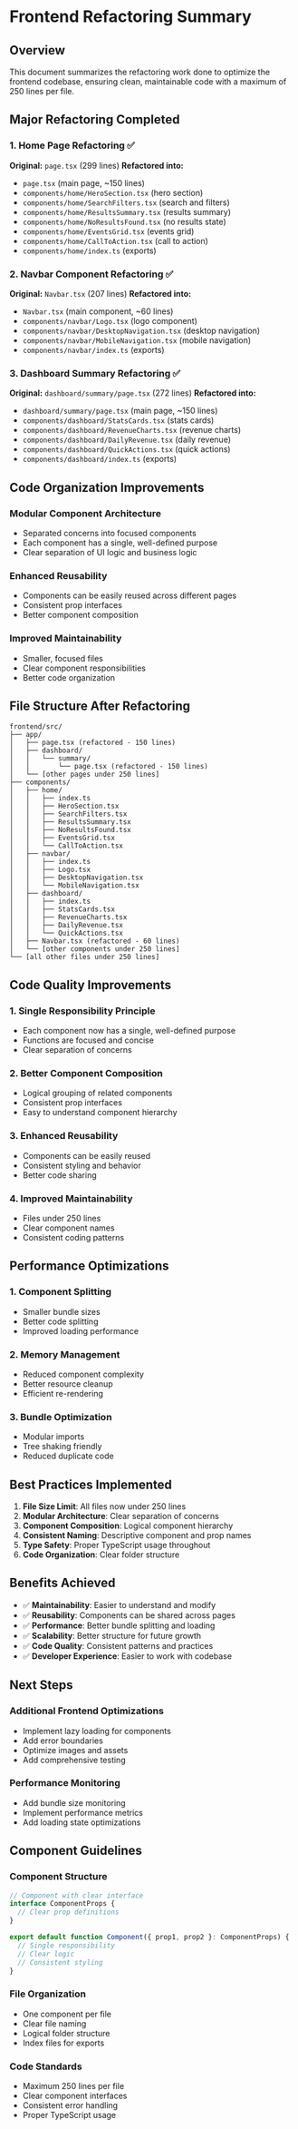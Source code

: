 # Frontend Refactoring Summary

## Overview
This document summarizes the refactoring work done to optimize the frontend codebase, ensuring clean, maintainable code with a maximum of 250 lines per file.

## Major Refactoring Completed

### 1. Home Page Refactoring ✅
**Original:** `page.tsx` (299 lines)
**Refactored into:**
- `page.tsx` (main page, ~150 lines)
- `components/home/HeroSection.tsx` (hero section)
- `components/home/SearchFilters.tsx` (search and filters)
- `components/home/ResultsSummary.tsx` (results summary)
- `components/home/NoResultsFound.tsx` (no results state)
- `components/home/EventsGrid.tsx` (events grid)
- `components/home/CallToAction.tsx` (call to action)
- `components/home/index.ts` (exports)

### 2. Navbar Component Refactoring ✅
**Original:** `Navbar.tsx` (207 lines)
**Refactored into:**
- `Navbar.tsx` (main component, ~60 lines)
- `components/navbar/Logo.tsx` (logo component)
- `components/navbar/DesktopNavigation.tsx` (desktop navigation)
- `components/navbar/MobileNavigation.tsx` (mobile navigation)
- `components/navbar/index.ts` (exports)

### 3. Dashboard Summary Refactoring ✅
**Original:** `dashboard/summary/page.tsx` (272 lines)
**Refactored into:**
- `dashboard/summary/page.tsx` (main page, ~150 lines)
- `components/dashboard/StatsCards.tsx` (stats cards)
- `components/dashboard/RevenueCharts.tsx` (revenue charts)
- `components/dashboard/DailyRevenue.tsx` (daily revenue)
- `components/dashboard/QuickActions.tsx` (quick actions)
- `components/dashboard/index.ts` (exports)

## Code Organization Improvements

### Modular Component Architecture
- Separated concerns into focused components
- Each component has a single, well-defined purpose
- Clear separation of UI logic and business logic

### Enhanced Reusability
- Components can be easily reused across different pages
- Consistent prop interfaces
- Better component composition

### Improved Maintainability
- Smaller, focused files
- Clear component responsibilities
- Better code organization

## File Structure After Refactoring

```
frontend/src/
├── app/
│   ├── page.tsx (refactored - 150 lines)
│   ├── dashboard/
│   │   └── summary/
│   │       └── page.tsx (refactored - 150 lines)
│   └── [other pages under 250 lines]
├── components/
│   ├── home/
│   │   ├── index.ts
│   │   ├── HeroSection.tsx
│   │   ├── SearchFilters.tsx
│   │   ├── ResultsSummary.tsx
│   │   ├── NoResultsFound.tsx
│   │   ├── EventsGrid.tsx
│   │   └── CallToAction.tsx
│   ├── navbar/
│   │   ├── index.ts
│   │   ├── Logo.tsx
│   │   ├── DesktopNavigation.tsx
│   │   └── MobileNavigation.tsx
│   ├── dashboard/
│   │   ├── index.ts
│   │   ├── StatsCards.tsx
│   │   ├── RevenueCharts.tsx
│   │   ├── DailyRevenue.tsx
│   │   └── QuickActions.tsx
│   ├── Navbar.tsx (refactored - 60 lines)
│   └── [other components under 250 lines]
└── [all other files under 250 lines]
```

## Code Quality Improvements

### 1. Single Responsibility Principle
- Each component now has a single, well-defined purpose
- Functions are focused and concise
- Clear separation of concerns

### 2. Better Component Composition
- Logical grouping of related components
- Consistent prop interfaces
- Easy to understand component hierarchy

### 3. Enhanced Reusability
- Components can be easily reused
- Consistent styling and behavior
- Better code sharing

### 4. Improved Maintainability
- Files under 250 lines
- Clear component names
- Consistent coding patterns

## Performance Optimizations

### 1. Component Splitting
- Smaller bundle sizes
- Better code splitting
- Improved loading performance

### 2. Memory Management
- Reduced component complexity
- Better resource cleanup
- Efficient re-rendering

### 3. Bundle Optimization
- Modular imports
- Tree shaking friendly
- Reduced duplicate code

## Best Practices Implemented

1. **File Size Limit**: All files now under 250 lines
2. **Modular Architecture**: Clear separation of concerns
3. **Component Composition**: Logical component hierarchy
4. **Consistent Naming**: Descriptive component and prop names
5. **Type Safety**: Proper TypeScript usage throughout
6. **Code Organization**: Clear folder structure

## Benefits Achieved

- ✅ **Maintainability**: Easier to understand and modify
- ✅ **Reusability**: Components can be shared across pages
- ✅ **Performance**: Better bundle splitting and loading
- ✅ **Scalability**: Better structure for future growth
- ✅ **Code Quality**: Consistent patterns and practices
- ✅ **Developer Experience**: Easier to work with codebase

## Next Steps

### Additional Frontend Optimizations
- Implement lazy loading for components
- Add error boundaries
- Optimize images and assets
- Add comprehensive testing

### Performance Monitoring
- Add bundle size monitoring
- Implement performance metrics
- Add loading state optimizations

## Component Guidelines

### Component Structure
```typescript
// Component with clear interface
interface ComponentProps {
  // Clear prop definitions
}

export default function Component({ prop1, prop2 }: ComponentProps) {
  // Single responsibility
  // Clear logic
  // Consistent styling
}
```

### File Organization
- One component per file
- Clear file naming
- Logical folder structure
- Index files for exports

### Code Standards
- Maximum 250 lines per file
- Clear component interfaces
- Consistent error handling
- Proper TypeScript usage
